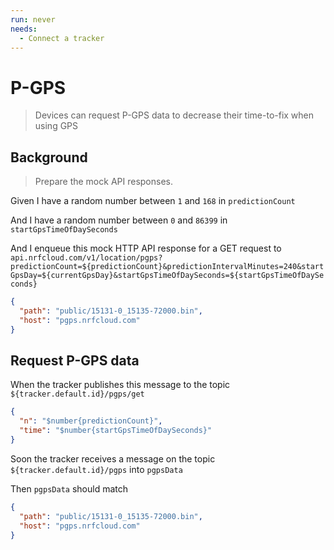 ```yaml
---
run: never
needs:
  - Connect a tracker
---
```


# P-GPS

> Devices can request P-GPS data to decrease their time-to-fix when using GPS

## Background

> Prepare the mock API responses.

Given I have a random number between `1` and `168` in `predictionCount`

And I have a random number between `0` and `86399` in `startGpsTimeOfDaySeconds`

And I enqueue this mock HTTP API response for a GET request to
`api.nrfcloud.com/v1/location/pgps?predictionCount=${predictionCount}&predictionIntervalMinutes=240&startGpsDay=${currentGpsDay}&startGpsTimeOfDaySeconds=${startGpsTimeOfDaySeconds}`

```json
{
  "path": "public/15131-0_15135-72000.bin",
  "host": "pgps.nrfcloud.com"
}
```

## Request P-GPS data

When the tracker publishes this message to the topic `${tracker.default.id}/pgps/get`

```json
{
  "n": "$number{predictionCount}",
  "time": "$number{startGpsTimeOfDaySeconds}"
}
```

<!-- This @retry:tries=5,initialDelay=2,delayFactor=2 -->

Soon the tracker receives a message on the topic `${tracker.default.id}/pgps` into
`pgpsData`

Then `pgpsData` should match

```json
{
  "path": "public/15131-0_15135-72000.bin",
  "host": "pgps.nrfcloud.com"
}
```
